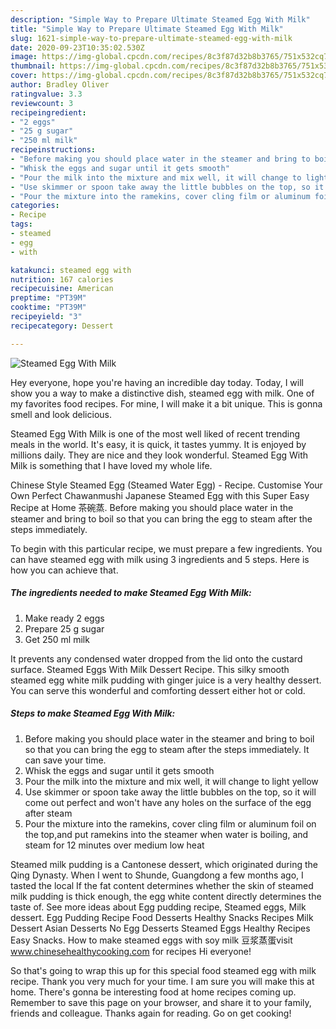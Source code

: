 ```yaml
---
description: "Simple Way to Prepare Ultimate Steamed Egg With Milk"
title: "Simple Way to Prepare Ultimate Steamed Egg With Milk"
slug: 1621-simple-way-to-prepare-ultimate-steamed-egg-with-milk
date: 2020-09-23T10:35:02.530Z
image: https://img-global.cpcdn.com/recipes/8c3f87d32b8b3765/751x532cq70/steamed-egg-with-milk-recipe-main-photo.jpg
thumbnail: https://img-global.cpcdn.com/recipes/8c3f87d32b8b3765/751x532cq70/steamed-egg-with-milk-recipe-main-photo.jpg
cover: https://img-global.cpcdn.com/recipes/8c3f87d32b8b3765/751x532cq70/steamed-egg-with-milk-recipe-main-photo.jpg
author: Bradley Oliver
ratingvalue: 3.3
reviewcount: 3
recipeingredient:
- "2 eggs"
- "25 g sugar"
- "250 ml milk"
recipeinstructions:
- "Before making you should place water in the steamer and bring to boil so that you can bring the egg to steam after the steps immediately. It can save your time."
- "Whisk the eggs and sugar until it gets smooth"
- "Pour the milk into the mixture and mix well, it will change to light yellow"
- "Use skimmer or spoon take away the little bubbles on the top, so it will come out perfect and won&#39;t have any holes on the surface of the egg after steam"
- "Pour the mixture into the ramekins, cover cling film or aluminum foil on the top,and put ramekins into the steamer when water is boiling, and steam for 12 minutes over medium low heat"
categories:
- Recipe
tags:
- steamed
- egg
- with

katakunci: steamed egg with 
nutrition: 167 calories
recipecuisine: American
preptime: "PT39M"
cooktime: "PT39M"
recipeyield: "3"
recipecategory: Dessert

---
```



![Steamed Egg With Milk](https://img-global.cpcdn.com/recipes/8c3f87d32b8b3765/751x532cq70/steamed-egg-with-milk-recipe-main-photo.jpg)

Hey everyone, hope you're having an incredible day today. Today, I will show you a way to make a distinctive dish, steamed egg with milk. One of my favorites food recipes. For mine, I will make it a bit unique. This is gonna smell and look delicious.

Steamed Egg With Milk is one of the most well liked of recent trending meals in the world. It's easy, it is quick, it tastes yummy. It is enjoyed by millions daily. They are nice and they look wonderful. Steamed Egg With Milk is something that I have loved my whole life.

Chinese Style Steamed Egg (Steamed Water Egg) - Recipe. Customise Your Own Perfect Chawanmushi Japanese Steamed Egg with this Super Easy Recipe at Home 茶碗蒸. Before making you should place water in the steamer and bring to boil so that you can bring the egg to steam after the steps immediately.


To begin with this particular recipe, we must prepare a few ingredients. You can have steamed egg with milk using 3 ingredients and 5 steps. Here is how you can achieve that.

<!--inarticleads1-->

##### The ingredients needed to make Steamed Egg With Milk:

1. Make ready 2 eggs
1. Prepare 25 g sugar
1. Get 250 ml milk


It prevents any condensed water dropped from the lid onto the custard surface. Steamed Eggs With Milk Dessert Recipe. This silky smooth steamed egg white milk pudding with ginger juice is a very healthy dessert. You can serve this wonderful and comforting dessert either hot or cold. 

<!--inarticleads2-->

##### Steps to make Steamed Egg With Milk:

1. Before making you should place water in the steamer and bring to boil so that you can bring the egg to steam after the steps immediately. It can save your time.
1. Whisk the eggs and sugar until it gets smooth
1. Pour the milk into the mixture and mix well, it will change to light yellow
1. Use skimmer or spoon take away the little bubbles on the top, so it will come out perfect and won&#39;t have any holes on the surface of the egg after steam
1. Pour the mixture into the ramekins, cover cling film or aluminum foil on the top,and put ramekins into the steamer when water is boiling, and steam for 12 minutes over medium low heat


Steamed milk pudding is a Cantonese dessert, which originated during the Qing Dynasty. When I went to Shunde, Guangdong a few months ago, I tasted the local If the fat content determines whether the skin of steamed milk pudding is thick enough, the egg white content directly determines the taste of. See more ideas about Egg pudding recipe, Steamed eggs, Milk dessert. Egg Pudding Recipe Food Desserts Healthy Snacks Recipes Milk Dessert Asian Desserts No Egg Desserts Steamed Eggs Healthy Recipes Easy Snacks. How to make steamed eggs with soy milk 豆浆蒸蛋visit www.chinesehealthycooking.com for recipes Hi everyone! 

So that's going to wrap this up for this special food steamed egg with milk recipe. Thank you very much for your time. I am sure you will make this at home. There's gonna be interesting food at home recipes coming up. Remember to save this page on your browser, and share it to your family, friends and colleague. Thanks again for reading. Go on get cooking!
